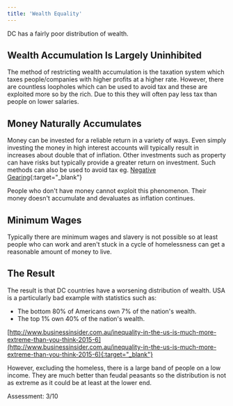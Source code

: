 ```yaml
---
title: 'Wealth Equality'
---
```


DC has a fairly poor distribution of wealth.

## Wealth Accumulation Is Largely Uninhibited

The method of restricting wealth accumulation is the taxation system which taxes people/companies with higher profits at a higher rate. However, there are countless loopholes which can be used to avoid tax and these are exploited more so by the rich. Due to this they will often pay less tax than people on lower salaries.

## Money Naturally Accumulates

Money can be invested for a reliable return in a variety of ways. Even simply investing the money in high interest accounts will typically result in increases about double that of inflation. Other investments such as property can have risks but typically provide a greater return on investment. Such methods can also be used to avoid tax eg. [Negative Gearing](https://en.wikipedia.org/wiki/Negative_gearing){:target="_blank"}

People who don't have money cannot exploit this phenomenon. Their money doesn't accumulate and devaluates as inflation continues.

## Minimum Wages

Typically there are minimum wages and slavery is not possible so at least people who can work and aren't stuck in a cycle of homelessness can get a reasonable amount of money to live.

## The Result

The result is that DC countries have a worsening distribution of wealth. USA is a particularly bad example with statistics such as:

* The bottom 80% of Americans own 7% of the nation's wealth.
* The top 1% own 40% of the nation's wealth.

[http://www.businessinsider.com.au/inequality-in-the-us-is-much-more-extreme-than-you-think-2015-6](http://www.businessinsider.com.au/inequality-in-the-us-is-much-more-extreme-than-you-think-2015-6){:target="_blank"}

However, excluding the homeless, there is a large band of people on a low income. They are much better than feudal peasants so the distribution is not as extreme as it could be at least at the lower end.

Assessment: 3/10
